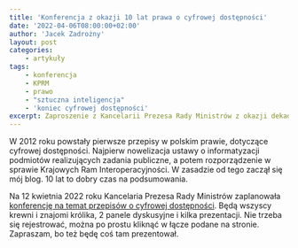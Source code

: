 ```yaml
---
title: 'Konferencja z okazji 10 lat prawa o cyfrowej dostępności'
date: '2022-04-06T08:00:00+02:00'
author: 'Jacek Zadrożny'
layout: post
categories:
    - artykuły
tags:
    - konferencja
    - KPRM
    - prawo
    - "sztuczna inteligencja"
    - 'koniec cyfrowej dostępności'
excerpt: Zaproszenie z Kancelarii Prezesa Rady Ministrów z okazji dekady istnienia prawa o dostępności cyfrowej.
---
```


W 2012 roku powstały pierwsze przepisy w polskim prawie, dotyczące cyfrowej dostępności. Najpierw nowelizacja ustawy o informatyzacji podmiotów realizujących zadania publiczne, a potem rozporządzenie w sprawie Krajowych Ram Interoperacyjności. W zasadzie od tego zaczął się mój blog. 10 lat to dobry czas na podsumowania.

Na 12 kwietnia 2022 roku Kancelaria Prezesa Rady Ministrów zaplanowała [konferencję na temat przepisów o cyfrowej dostępności](https://www.gov.pl/web/dostepnosc-cyfrowa/zapraszamy-na-podsumowanie-10-lat-obecnosci-dostepnosci-cyfrowej-w-polskim-prawie). Będą wszyscy krewni i znajomi królika, 2 panele dyskusyjne i kilka prezentacji. Nie trzeba się rejestrować, można po prostu kliknąć w łącze podane na stronie. Zapraszam, bo też będę coś tam prezentował.